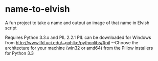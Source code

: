 name-to-elvish
==============

A fun project to take a name and output an image of that name in Elvish script

Requires Python 3.3.x and PIL 2.2.1
PIL can be downloaded for Windows from http://www.lfd.uci.edu/~gohlke/pythonlibs/#pil
--Choose the architecture for your machine (win32 or amd64) from the Pillow installers for Python 3.3